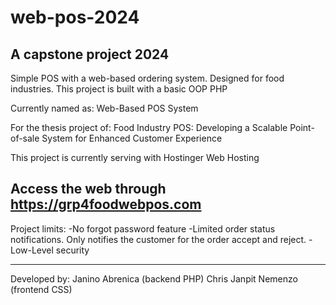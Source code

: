 # web-pos-2024
A capstone project 2024
-----------------------------------
Simple POS with a web-based ordering system. Designed for food industries. This project is built with a basic OOP PHP

Currently named as:
Web-Based POS System

For the thesis project of:
Food Industry POS: Developing a Scalable Point-of-sale System for Enhanced Customer Experience

This project is currently serving with Hostinger Web Hosting

Access the web through https://grp4foodwebpos.com
-----------------------------------

Project limits:
-No forgot password feature
-Limited order status notifications. Only notifies the customer for the order accept and reject.
-Low-Level security

-------
Developed by:
Janino Abrenica (backend PHP)
Chris Janpit Nemenzo (frontend CSS)
